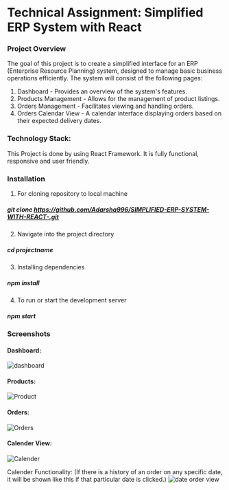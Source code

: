 # Technical Assignment: Simplified ERP System with React

### Project Overview
The goal of this project is to create a simplified interface for an ERP (Enterprise Resource Planning) system, designed to manage basic business operations efficiently. The system will consist of the following pages:
1. Dashboard - Provides an overview of the system's features.
2. Products Management - Allows for the management of product listings.
3. Orders Management - Facilitates viewing and handling orders.
4. Orders Calendar View - A calendar interface displaying orders based on their expected delivery dates.

### Technology Stack:
This Project is done by using React Framework. It is fully functional, responsive and user friendly.

### Installation
1. For cloning repository to local machine
#####   git clone https://github.com/Adarsha996/SIMPLIFIED-ERP-SYSTEM-WITH-REACT-.git
2. Navigate into the project directory
#####   cd projectname
3. Installing dependencies
#####   npm install
4. To run or start the development server
#####   npm start

### Screenshots

#### Dashboard:
![dashboard](https://github.com/shubhishivhare/ERP-Project/assets/87804727/100734ba-c35e-40ee-9e90-ba98a08e6cb5)

#### Products:
![Product](https://github.com/shubhishivhare/ERP-Project/assets/87804727/24f8ee1c-1b5e-4074-807b-5eb839a6036e)

#### Orders:
![Orders](https://github.com/shubhishivhare/ERP-Project/assets/87804727/19b9ac94-7eae-48f6-972f-41aa663341ad)

#### Calender View:
![Calender](https://github.com/shubhishivhare/ERP-Project/assets/87804727/e6101d33-d196-4a25-9431-d049c1a083a1)

Calender Functionality: (If there is a history of an order on any specific date, it will be shown like this if that particular date is clicked.)
![date order view](https://github.com/shubhishivhare/ERP-Project/assets/87804727/9300608e-24f9-4df9-81bb-44c41594a986)




   

